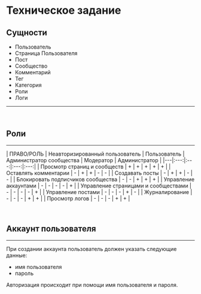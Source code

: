 # Техническое задание
## Сущности
- Пользователь
- Страница Пользователя
- Пост
- Сообщество
- Комментарий
- Тег
- Категория
- Роли
- Логи
---
<br>

## Роли
---
| ПРАВО/РОЛЬ | Неавторизированный пользователь | Пользователь | Администратор сообщества | Модератор | Администратор |
|---|:---:|:---:|:---:|:---:|
| Просмотр страниц и сообществ 	| + | + | + | + | + |
| Оставлять комментарии			| - | + | + | - | - |
| Создавать посты 	| - | + | + | - | - |
| Блокировать подписчиков сообщества 	| - | - | + | + | + |
| Управление аккаунтами 			| - | - | - | - | + |
| Управление страницами и сообществами 				| - | - | - | - | + |
| Управление постами 				| - | - | - | + | - |
| Журналирование 			| - | - | - | + | + |
| Просмотр логов 			| - | - | - | + | + |


<br>

## Аккаунт пользователя
---
При создании аккаунта пользователь должен указать следующие данные:
- имя пользователя
- пароль

Авторизация происходит при помощи имя пользователя и пароля.
